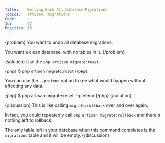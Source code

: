 ```yaml
---
Title:    Rolling Back All Database Migrations
Topics:   artisan, migrations
Code:     -
Id:       67
Position: 15
---
```


{problem}
You want to undo all database migrations.

You want a clean database, with no tables in it.
{/problem}

{solution}
Use the `php artisan migrate:reset`.

{php}
$ php artisan migrate:reset
{/php}

You can use the `--pretend` option to see what would happen without affecting any data.

{php}
$ php artisan migrate:reset --pretend
{/php}
{/solution}

{discussion}
This is like calling `migrate:rollback` over and over again.

In fact, you could repeatedly call `php artisan migrate:rollback` and there's nothing left to rollback.

The only table left in your database when this command completes is the `migrations` table and it will be empty.
{/discussion}
